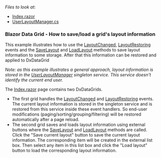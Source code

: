 <!-- default file list -->
*Files to look at*:

* [Index.razor](./CS/SaveRestoreDataGridLayout/Pages/Index.razor)
* [UserLayoutManager.cs](./CS/SaveRestoreDataGridLayout/Data/UserLayoutManager.cs)
<!-- default file list end -->

### Blazor Data Grid - How to save/load a grid's layout information

This example illustrates how to use the [LayoutChanged][0], [LayoutRestoring][1] events and the [SaveLayout][2] and [LoadLayout][3] methods to save layout information to some storage. After that this information can be restored and applied to DxDataGrid

*Note: as this example illustrates a general approach, layout information is stored in the [UserLayoutManager](./CS/SaveRestoreDataGridLayout/Data/UserLayoutManager.cs) singleton service. This service doesn't identify the current end user.*

The [Index.razor](./CS/SaveRestoreDataGridLayout/Pages/Index.razor) page contains two DxDataGrids.

* The first grid handles the [LayoutChanged][0] and [LayoutRestoring][1] events. The current layout information is stored in the singleton service and is restored from this service inside these event handlers. So end-user modifications (paging/sorting/grouping/filtering) will be restored automatically after a page reload.
* The second grid saves and loads layout information using external buttons where the [SaveLayout][2] and [LoadLayout][3] methods are called. Click the "Save current layout" button to save the current layout information. The corresponding item will be created in the external list box. Then select any item in this list box and click the "Load layout" button to load the corresponding layout information.

[0]: https://docs.devexpress.com/Blazor/DevExpress.Blazor.DxDataGrid-1.LayoutChanged
[1]: https://docs.devexpress.com/Blazor/DevExpress.Blazor.DxDataGrid-1.LayoutRestoring
[2]: https://docs.devexpress.com/Blazor/DevExpress.Blazor.DxDataGrid-1.SaveLayout
[3]: https://docs.devexpress.com/Blazor/DevExpress.Blazor.DxDataGrid-1.LoadLayout(System.String)
